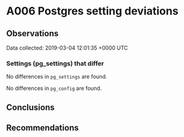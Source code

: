 # A006 Postgres setting deviations #

## Observations ##
Data collected: 2019-03-04 12:01:35 +0000 UTC  

### Settings (pg_settings) that differ ###

No differences in `pg_settings` are found.


No differences in `pg_config` are found.



## Conclusions ##


## Recommendations ##

